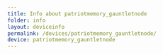 ```yaml
---
title: Info about patriotmemory_gauntletnode
folder: info
layout: deviceinfo
permalink: /devices/patriotmemory_gauntletnode/
device: patriotmemory_gauntletnode
---
```

